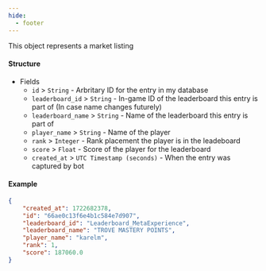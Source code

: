 ```yaml
---
hide:
  - footer
---
```

This object represents a market listing
#### **Structure**

- Fields
    - `id` > `String` - Arbritary ID for the entry in my database
    - `leaderboard_id` > `String` - In-game ID of the leaderboard this entry is part of (In case name changes futurely)
    - `leaderboard_name` > `String` - Name of the leaderboard this entry is part of
    - `player_name` > `String` - Name of the player
    - `rank` > `Integer` - Rank placement the player is in the leadeboard
    - `score` > `Float` - Score of the player for the leaderboard
    - `created_at` > `UTC Timestamp (seconds)` - When the entry was captured by bot

#### **Example**
```json
{
    "created_at": 1722682378,
    "id": "66ae0c13f6e4b1c584e7d907",
    "leaderboard_id": "Leaderboard_MetaExperience",
    "leaderboard_name": "TROVE MASTERY POINTS",
    "player_name": "karelm",
    "rank": 1,
    "score": 187060.0
}
```